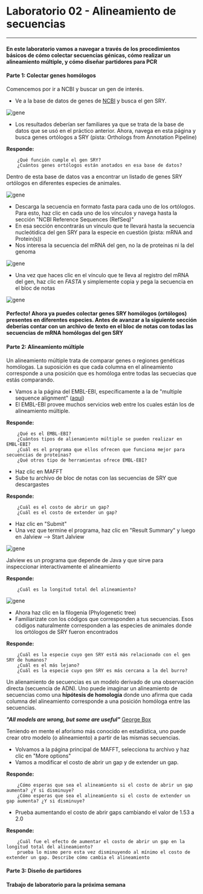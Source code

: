 # Laboratorio 02 - Alineamiento de secuencias
-------------------------

#### En este laboratorio vamos a navegar a través de los procedimientos básicos de cómo colectar secuencias génicas, cómo realizar un alineamiento múltiple, y cómo diseñar partidores para PCR

#### Parte 1: Colectar genes homólogos

Comencemos por ir a NCBI y buscar un gen de interés.

- Ve a la base  de datos de genes de [NCBI](http://www.ncbi.nlm.nih.gov/gene) y busca el gen SRY.  

![gene](https://raw.githubusercontent.com/bioinf-biotec/labs_bioinf/master/sry_gene.png)

- Los resultados deberían ser familiares ya que se trata de la base de datos que se usó en el práctico anterior. Ahora, navega en esta página y busca genes ortólogos a SRY (pista: Orthologs from Annotation Pipeline)

**Responde:**  
		
		¿Qué función cumple el gen SRY?
		¿Cuántos genes ortólogos están anotados en esa base de datos?

Dentro de esta base de datos vas a encontrar un listado de genes SRY ortólogos en diferentes especies de animales. 

![gene](https://raw.githubusercontent.com/bioinf-biotec/labs_bioinf/master/orto.png)

- Descarga la secuencia en formato fasta para cada uno de los ortólogos. Para esto, haz clic en cada uno de los vínculos y navega hasta la sección "NCBI Reference Sequences (RefSeq)"
- En esa sección encontrarás un vínculo que te llevará hasta la secuencia nucleótidica del gen SRY para la especie en cuestión (pista: mRNA and Protein(s))   
- Nos interesa la secuencia del mRNA del gen, no la de proteínas ni la del genoma

![gene](https://raw.githubusercontent.com/bioinf-biotec/labs_bioinf/master/down_sry.png)

- Una vez que haces clic en el vínculo que te lleva al registro del mRNA del gen, haz clic en *FASTA* y simplemente copia y pega la secuencia en el bloc de notas

![gene](https://raw.githubusercontent.com/bioinf-biotec/labs_bioinf/master/fasta.png)

#### Perfecto! Ahora ya puedes colectar genes SRY homólogos (ortólogos) presentes en diferentes especies. Antes de avanzar a la siguiente sección deberías contar con un archivo de texto en el bloc de notas con todas las secuencias de mRNA homólogas del gen SRY

#### Parte 2: Alineamiento múltiple

Un alineamiento múltiple trata de comparar genes o regiones genéticas homólogas. La suposición es que cada columna en el alineamiento corresponde a una posición que es homóloga entre todas las secuecias que estás comparando.

- Vamos a la página del EMBL-EBI, específicamente a la de "multiple sequence alignment" ([aquí](http://www.ebi.ac.uk/Tools/msa/))
- El EMBL-EBI provee muchos servicios web entre los cuales están los de alineamiento múltiple. 

**Responde:**  
		
		¿Qué es el EMBL-EBI?
		¿Cuántos tipos de alienamiento múltiple se pueden realizar en EMBL-EBI?
		¿Cuál es el programa que ellos ofrecen que funciona mejor para secuencias de proteínas?
		¿Qué otros tipo de herramientas ofrece EMBL-EBI?

- Haz clic en MAFFT   
- Sube tu archivo de bloc de notas con las secuencias de SRY que descargastes

**Responde:**  
		
		¿Cuál es el costo de abrir un gap?
		¿Cuál es el costo de extender un gap?
		
- Haz clic en "Submit"
- Una vez que termine el programa, haz clic en "Result Summary" y luego en Jalview --> Start Jalview

![gene](https://raw.githubusercontent.com/bioinf-biotec/labs_bioinf/master/mafft.png)

Jalview es un programa que depende de Java y que sirve para inspeccionar interactivamente el alineamiento

**Responde:**  
		
		¿Cuál es la longitud total del alineamiento?

![gene](https://raw.githubusercontent.com/bioinf-biotec/labs_bioinf/master/jalview.png)

- Ahora haz clic en la filogenia (Phylogenetic tree)
- Familiarizate con los códigos que corresponden a tus secuencias. Esos códigos naturalmente corresponden a las especies de animales donde los ortólogos de SRY fueron encontrados   

**Responde:**  
		
		¿Cuál es la especie cuyo gen SRY está más relacionado con el gen SRY de humanos?
		¿Cuál es el más lejano?
		¿Cuál es la especie cuyo gen SRY es más cercana a la del burro?

Un alienamiento de secuencias es un modelo derivado de una observación directa (secuencia de ADN). Uno puede imaginar un alineamiento de secuencias como una **hipótesis de homología** donde uno afirma que cada columna del alineamiento corresponde a una posición homóloga entre las secuencias.

***"All models are wrong, but some are useful"*** [George Box](http://www.tandfonline.com/doi/abs/10.1080/01621459.1976.10480949)

Teniendo en mente el aforismo más conocido en estadística, uno puede crear otro modelo (o alineamiento) a partir de las mismas secuencias.

- Volvamos a la página principal de MAFFT, selecciona tu archivo y haz clic en "More options"
- Vamos a modificar el costo de abrir un gap y de extender un gap.

**Responde:**  
		
		¿Cómo esperas que sea el alineamiento si el costo de abrir un gap aumenta? ¿Y si disminuye?
		¿Cómo esperas que sea el alineamiento si el costo de extender un gap aumenta? ¿Y si disminuye?

- Prueba aumentando el costo de abrir gaps cambiando el valor de 1.53 a 2.0

**Responde:**  
		
		¿Cuál fue el efecto de aumentar el costo de abrir un gap en la longitud total del alineamiento?
		prueba lo mismo pero esta vez disminuyendo al mínimo el costo de extender un gap. Describe cómo cambia el alineamiento



#### Parte 3: Diseño de partidores
#### Trabajo de laboratorio para la próxima semana
